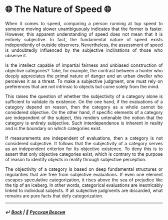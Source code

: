 # 🌐 The Nature of Speed 🌐

<p align="justify">When it comes to speed, comparing a person running at top speed to someone moving slower unambiguously indicates that the former is faster. However, this apparent understanding of speed does not mean that it is entirely subjective. In fact, the fundamental nature of speed exists independently of outside observers. Nevertheless, the assessment of speed is undoubtedly influenced by the subjective inclinations of those who observe it.</p>

<p align="justify">Is the intellect capable of impartial fairness and unbiased construction of objective categories? Take, for example, the contrast between a hunter who deeply appreciates the primal nature of danger and an urban dweller who perceives it as a threat. To make a subjective judgment, one must rely on preferences that are not intrinsic to objects but come solely from the mind.</p>

<p align="justify">This raises the question of whether the subjectivity of a category alone is sufficient to validate its existence. On the one hand, if the evaluations of a category depend on reason, then the category as a whole cannot be considered objective. On the other hand, if specific elements of a category are independent of the subject, this renders untenable the notion that the category is entirely subjective. Such interdependence is inherent in reality and is the boundary on which categories exist.</p>

<p align="justify">If measurements are independent of evaluations, then a category is not considered subjective. It follows that the subjectivity of a category serves as an independent criterion for its objective existence. To deny this is to assert that only objective categories exist, which is contrary to the purpose of reason to identify objects in reality through subjective perception.</p>

<p align="justify">The objectivity of a category is based on deep fundamental structures or regularities that are free from subjective evaluations. If even one element escapes speculative categorization, it rises above the sea of prejudice like the tip of an iceberg. In other words, categorical evaluations are inextricably linked to individual subjects. If all subjective judgments are discarded, what remains are pure facts that defy categorization.</p>

***

##### ↩️ [Back](index.md) | 🌻 [Русская Версия](acceleration-2.md) 
